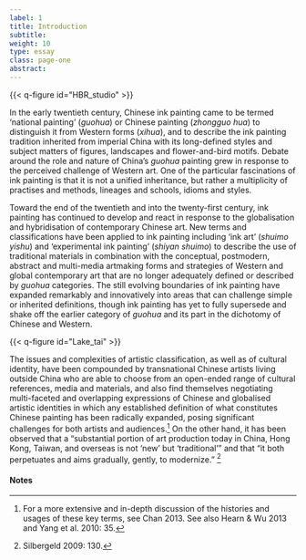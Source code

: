 ```yaml
---
label: 1
title: Introduction
subtitle:
weight: 10
type: essay
class: page-one
abstract:
---
```


{{< q-figure id="HBR_studio" >}}

In the early twentieth century, Chinese ink painting came to be termed ‘national painting’ (*guohua*) or Chinese painting (*zhongguo hua*) to distinguish it from Western forms (*xihua*), and to describe the ink painting tradition inherited from imperial China with its long-defined styles and subject matters of figures, landscapes and flower-and-bird motifs. Debate around the role and nature of China’s *guohua* painting grew in response to the perceived challenge of Western art. One of the particular fascinations of ink painting is that it is not a unified inheritance, but rather a multiplicity of practises and methods, lineages and schools, idioms and styles.

Toward the end of the twentieth and into the twenty-first century, ink painting has continued to develop and react in response to the globalisation and hybridisation of contemporary Chinese art. New terms and classifications have been applied to ink painting including ‘ink art’ (*shuimo yishu*) and ‘experimental ink painting’ (*shiyan shuimo*) to describe the use of traditional materials in combination with the conceptual, postmodern, abstract and multi-media artmaking forms and strategies of Western and global contemporary art that are no longer adequately defined or described by *guohua* categories. The still evolving boundaries of ink painting have expanded remarkably and innovatively into areas that can challenge simple or inherited definitions, though ink painting has yet to fully supersede and shake off the earlier category of *guohua* and its part in the dichotomy of Chinese and Western.

{{< q-figure id="Lake_tai" >}}

The issues and complexities of artistic classification, as well as of cultural identity, have been compounded by
transnational Chinese artists living outside China who are able to choose from an open-ended range of cultural references, media and materials, and also find themselves negotiating multi-faceted and overlapping expressions of Chinese and globalised artistic identities in which any established definition of what constitutes Chinese painting has been radically expanded, posing significant challenges for both artists and audiences.[^1] On the other hand, it has been observed that a “substantial portion of art production today in China, Hong Kong, Taiwan, and overseas is not ‘new’ but ‘traditional’” and that “it both perpetuates and aims gradually, gently, to modernize.” [^2]

#### Notes
[^1]: For a more extensive and in-depth discussion of the histories and usages of these key terms, see Chan 2013. See also Hearn & Wu 2013 and Yang et al. 2010: 35.
[^2]: Silbergeld 2009: 130.

